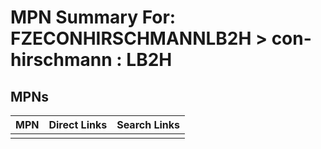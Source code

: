 



# MPN Summary For: FZECONHIRSCHMANNLB2H > con-hirschmann : LB2H

## MPNs
  

|MPN|Direct Links|Search Links|
| :--- | :--- | :--- |
||||
